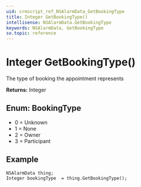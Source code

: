 ```yaml
---
uid: crmscript_ref_NSAlarmData_GetBookingType
title: Integer GetBookingType()
intellisense: NSAlarmData.GetBookingType
keywords: NSAlarmData, GetBookingType
so.topic: reference
---
```


# Integer GetBookingType()

The type of booking the appointment represents

**Returns:** Integer

## Enum: BookingType

* 0 = Unknown
* 1 = None
* 2 = Owner
* 3 = Participant

## Example
```crmscript
NSAlarmData thing;
Integer bookingType  = thing.GetBookingType();
```
